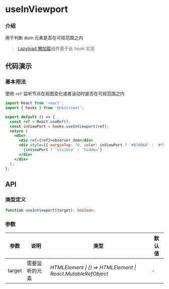 # useInViewport

### 介绍

用于判断 dom 元素是否在可视范围之内

> [Lazyload 懒加载](/components/lazyload)组件基于此 hook 实现

## 代码演示

### 基本用法

使用 `ref` 监听节点在视图变化或者滚动时是否在可视范围之内

```jsx | pure
import React from 'react';
import { hooks } from '@nbit/vant';

export default () => {
  const ref = React.useRef();
  const inViewPort = hooks.useInViewport(ref);
  return (
    <div>
      <div ref={ref}>observer dom</div>
      <div style={{ marginTop: 70, color: inViewPort ? '#87d068' : '#f50' }}>
        {inViewPort ? 'visible' : 'hidden'}
      </div>
    </div>
  );
};
```

## API

### 类型定义

```ts
function useInViewport(target): boolean;
```

### 参数

| 参数   | 说明           | 类型                                                         | 默认值 |
| ------ | -------------- | ------------------------------------------------------------ | ------ |
| target | 需要监听的元素 | _HTMLElement \| () => HTMLElement \| React.MutableRefObject_ | -      |
